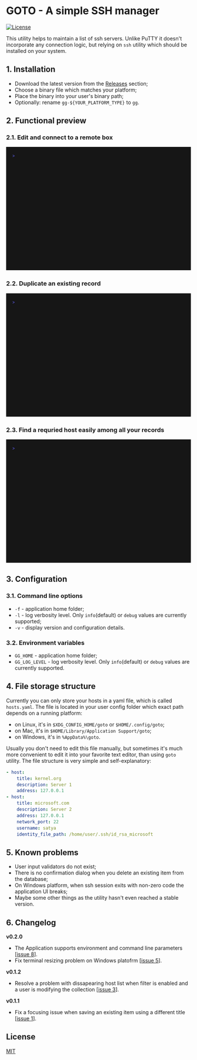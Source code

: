 # GOTO - A simple SSH manager #

[![License](http://img.shields.io/badge/license-mit-blue.svg?style=flat-square)](https://raw.githubusercontent.com/grafviktor/goto/master/LICENSE)

This utility helps to maintain a list of ssh servers. Unlike PuTTY it doesn't incorporate any connection logic, but relying on `ssh` utility which should be installed on your system.

## 1. Installation ##

* Download the latest version from the [Releases](https://github.com/grafviktor/goto/releases) section;
* Choose a binary file which matches your platform;
* Place the binary into your user's binary path;
* Optionally: rename `gg-${YOUR_PLATFORM_TYPE}` to `gg`.

## 2. Functional preview ##

### 2.1. Edit and connect to a remote box ###

![Small demo where we open ssh session using goto](demo/edit_and_connect.gif)

### 2.2. Duplicate an existing record ###

![Small demo where duplicate an existing record in goto database](demo/duplicate_existing_record.gif)

### 2.3. Find a requried host easily among all your records ###

![Small demo where we open ssh session using goto](demo/search_through_database.gif)

## 3. Configuration ##

### 3.1. Command line options ###

* `-f` - application home folder;
* `-l` - log verbosity level. Only `info`(default) or `debug` values are currently supported;
* `-v` - display version and configuration details.

### 3.2. Environment variables ###

* `GG_HOME` - application home folder;
* `GG_LOG_LEVEL` - log verbosity level. Only `info`(default) or `debug` values are currently supported.

## 4. File storage structure ##

Currently you can only store your hosts in a yaml file, which is called `hosts.yaml`. The file is located in your user config folder which exact path depends on a running platform:

* on Linux, it's in `$XDG_CONFIG_HOME/goto` or `$HOME/.config/goto`;
* on Mac, it's in `$HOME/Library/Application Support/goto`;
* on Windows, it's in `%AppData%\goto`.

Usually you don't need to edit this file manually, but sometimes it's much more convenient to edit it into your favorite text editor, than using `goto` utility. The file structure is very simple and self-explanatory:

```yaml
- host:
    title: kernel.org
    description: Server 1
    address: 127.0.0.1
- host:
    title: microsoft.com
    description: Server 2
    address: 127.0.0.1
    network_port: 22
    username: satya
    identity_file_path: /home/user/.ssh/id_rsa_microsoft
```

## 5. Known problems ##

* User input validators do not exist;
* There is no confirmation dialog when you delete an existing item from the database;
* On Windows platform, when ssh session exits with non-zero code the application UI breaks;
* Maybe some other things as the utility hasn't even reached a stable version.

## 6. Changelog ##

**v0.2.0**

* The Application supports environment and command line parameters [[issue 8](https://github.com/grafviktor/goto/issues/8)].
* Fix terminal resizing problem on Windows platofrm [[issue 5](https://github.com/grafviktor/goto/issues/5)].

**v0.1.2**

* Resolve a problem with dissapearing host list when filter is enabled and a user is modifying the collection [[issue 3](https://github.com/grafviktor/goto/issues/3)].

**v0.1.1**

* Fix a focusing issue when saving an existing item using a different title [[issue 1](https://github.com/grafviktor/goto/issues/1)].

## License ##

[MIT](LICENSE)
